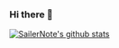 ### Hi there 👋

<!--
**SailerNote/SailerNote** is a ✨ _special_ ✨ repository because its `README.md` (this file) appears on your GitHub profile.

Here are some ideas to get you started:

- 🔭 I’m currently working on ...
- 🌱 I’m currently learning ...
- 👯 I’m looking to collaborate on ...
- 🤔 I’m looking for help with ...
- 💬 Ask me about ...
- 📫 How to reach me: ...
- 😄 Pronouns: ...
- ⚡ Fun fact: ...
-->
[![SailerNote's github stats](https://github-readme-stats.vercel.app/api?username=Eurusan)](https://github.com/anuraghazra/github-readme-stats)
<!-- ![SailerNote's codewars badges](https://www.codewars.com/users/Yansy/badges/micro) -->

